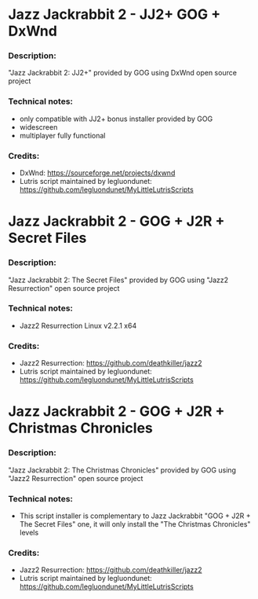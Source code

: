 # Jazz Jackrabbit 2 - JJ2+ GOG + DxWnd
### Description:
"Jazz Jackrabbit 2: JJ2+" provided by GOG using DxWnd open source project
### Technical notes:
- only compatible with JJ2+ bonus installer provided by GOG
- widescreen
- multiplayer fully functional
### Credits:
- DxWnd: https://sourceforge.net/projects/dxwnd
- Lutris script maintained by legluondunet: https://github.com/legluondunet/MyLittleLutrisScripts

# Jazz Jackrabbit 2 - GOG + J2R + Secret Files
### Description:
"Jazz Jackrabbit 2: The Secret Files" provided by GOG using "Jazz2 Resurrection" open source project
### Technical notes:
- Jazz2 Resurrection Linux v2.2.1 x64
### Credits:
- Jazz2 Resurrection: https://github.com/deathkiller/jazz2
- Lutris script maintained by legluondunet: https://github.com/legluondunet/MyLittleLutrisScripts

# Jazz Jackrabbit 2 - GOG + J2R + Christmas Chronicles
### Description:
"Jazz Jackrabbit 2: The Christmas Chronicles" provided by GOG using "Jazz2 Resurrection" open source project
### Technical notes:
-  This script installer is complementary to Jazz Jackrabbit "GOG + J2R + The Secret Files" one, it will only install the "The Christmas Chronicles" levels
### Credits:
- Jazz2 Resurrection: https://github.com/deathkiller/jazz2
- Lutris script maintained by legluondunet: https://github.com/legluondunet/MyLittleLutrisScripts
